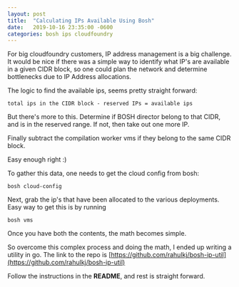 ```yaml
---
layout: post
title:  "Calculating IPs Available Using Bosh"
date:   2019-10-16 23:35:00 -0600
categories: bosh ips cloudfoundry
---
```


For big cloudfoundry customers, IP address management is a big challenge. It would be nice if there was a simple way to identify what IP's are available in a given CIDR block, so one could plan the network and determine bottlenecks due to IP Address allocations.

The logic to find the available ips, seems pretty straight forward:

```
total ips in the CIDR block - reserved IPs = available ips
```

But there's more to this. Determine if BOSH director belong to that CIDR, and is in the reserved range. If not, then take out one more IP.

Finally subtract the compilation worker vms if they belong to the same CIDR block.

Easy enough right :)

To gather this data, one needs to get the cloud config from bosh:

```
bosh cloud-config
```

Next, grab the ip's that have been allocated to the various deployments. Easy way to get this is by running

```
bosh vms
```

Once you have both the contents, the math becomes simple.

So overcome this complex process and doing the math, I ended up writing a utility in go. The link to the repo is [https://github.com/rahulkj/bosh-ip-util](https://github.com/rahulkj/bosh-ip-util)

Follow the instructions in the **README**, and rest is straight forward.
